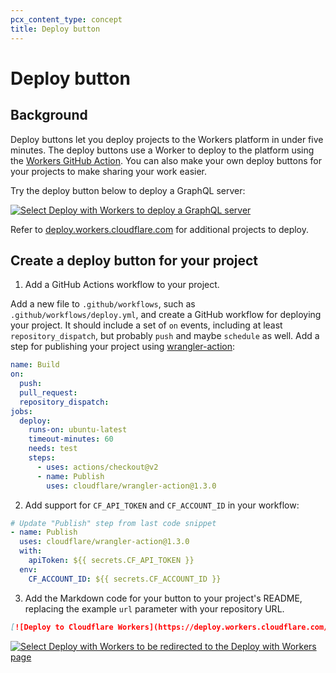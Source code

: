 ```yaml
---
pcx_content_type: concept
title: Deploy button
---
```


# Deploy button

## Background

Deploy buttons let you deploy projects to the Workers platform in under five minutes. The deploy buttons use a Worker to deploy to the platform using the [Workers GitHub Action](https://github.com/marketplace/actions/deploy-to-cloudflare-workers-with-wrangler). You can also make your own deploy buttons for your projects to make sharing your work easier.

Try the deploy button below to deploy a GraphQL server:

[![Select Deploy with Workers to deploy a GraphQL server](https://deploy.workers.cloudflare.com/button)](https://deploy.workers.cloudflare.com/?url=https://github.com/cloudflare/workers-graphql-server)

Refer to [deploy.workers.cloudflare.com](https://deploy.workers.cloudflare.com/) for additional projects to deploy.

## Create a deploy button for your project

1.  Add a GitHub Actions workflow to your project.

Add a new file to `.github/workflows`, such as `.github/workflows/deploy.yml`, and create a GitHub workflow for deploying your project. It should include a set of `on` events, including at least `repository_dispatch`, but probably `push` and maybe `schedule` as well. Add a step for publishing your project using [wrangler-action](https://github.com/cloudflare/wrangler-legacy-action):

```yaml
name: Build
on:
  push:
  pull_request:
  repository_dispatch:
jobs:
  deploy:
    runs-on: ubuntu-latest
    timeout-minutes: 60
    needs: test
    steps:
      - uses: actions/checkout@v2
      - name: Publish
        uses: cloudflare/wrangler-action@1.3.0
```

2.  Add support for `CF_API_TOKEN` and `CF_ACCOUNT_ID` in your workflow:

```yaml
# Update "Publish" step from last code snippet
- name: Publish
  uses: cloudflare/wrangler-action@1.3.0
  with:
    apiToken: ${{ secrets.CF_API_TOKEN }}
  env:
    CF_ACCOUNT_ID: ${{ secrets.CF_ACCOUNT_ID }}
```

3.  Add the Markdown code for your button to your project's README, replacing the example `url` parameter with your repository URL.

```md
[![Deploy to Cloudflare Workers](https://deploy.workers.cloudflare.com/button)](https://deploy.workers.cloudflare.com/?url=https://github.com/YOURUSERNAME/YOURREPO)
```

[![Select Deploy with Workers to be redirected to the Deploy with Workers page](https://deploy.workers.cloudflare.com/button)](https://deploy.workers.cloudflare.com)
